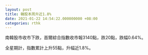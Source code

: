 ```yaml
---
layout: post
title: 韓股本周升近1.8%
date: 2021-01-22 14:54:22.000000000 +08:00
categories: rthk
---
```


南韓股市收市下跌，首爾綜合指數收市報3140點，跌20點，跌幅0.64%。

全星期計，指數累計上升55點，升幅近1.8%。
